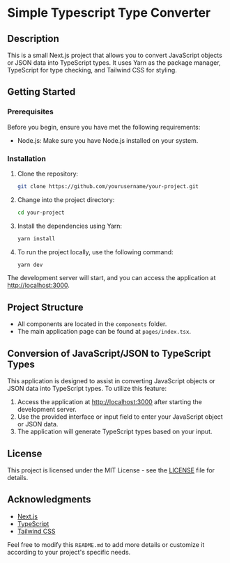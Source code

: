 # Simple Typescript Type Converter

## Description

This is a small Next.js project that allows you to convert JavaScript objects or JSON data into TypeScript types. It uses Yarn as the package manager, TypeScript for type checking, and Tailwind CSS for styling.

## Getting Started

### Prerequisites

Before you begin, ensure you have met the following requirements:

- Node.js: Make sure you have Node.js installed on your system.

### Installation

1. Clone the repository:

   ```bash
   git clone https://github.com/yourusername/your-project.git
   ```

2. Change into the project directory:
   ```bash
   cd your-project
   ```
3. Install the dependencies using Yarn:
   ```bash
   yarn install
   ```
4. To run the project locally, use the following command:
   ```bash
   yarn dev
   ```

The development server will start, and you can access the application at [http://localhost:3000](http://localhost:3000).

## Project Structure

- All components are located in the `components` folder.
- The main application page can be found at `pages/index.tsx`.

## Conversion of JavaScript/JSON to TypeScript Types

This application is designed to assist in converting JavaScript objects or JSON data into TypeScript types. To utilize this feature:

1. Access the application at [http://localhost:3000](http://localhost:3000) after starting the development server.
2. Use the provided interface or input field to enter your JavaScript object or JSON data.
3. The application will generate TypeScript types based on your input.

## License

This project is licensed under the MIT License - see the [LICENSE](LICENSE) file for details.

## Acknowledgments

- [Next.js](https://nextjs.org/)
- [TypeScript](https://www.typescriptlang.org/)
- [Tailwind CSS](https://tailwindcss.com/)

Feel free to modify this `README.md` to add more details or customize it according to your project's specific needs.
